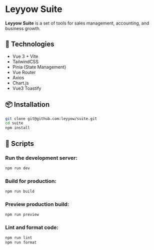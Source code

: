 # Leyyow Suite

**Leyyow Suite** is a set of tools for sales management, accounting, and business growth.

## 🚀 Technologies

- Vue 3 + Vite
- TailwindCSS
- Pinia (State Management)
- Vue Router
- Axios
- Chart.js
- Vue3 Toastify

## 📦 Installation

```sh
git clone git@github.com:leyyow/suite.git
cd suite
npm install
```

## 🔧 Scripts

### Run the development server:
```sh
npm run dev
```
### Build for production:
```sh
npm run build
```
### Preview production build:
```sh
npm run preview
```
### Lint and format code:
```sh
npm run lint
npm run format
```
